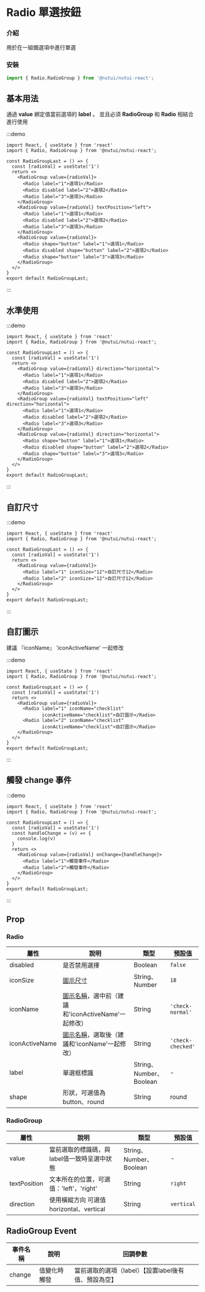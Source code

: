 # Radio 單選按鈕

### 介紹

用於在一組備選項中進行單選

### 安裝

``` ts
import { Radio,RadioGroup } from '@nutui/nutui-react';
```

## 基本用法

通過 **value** 綁定值當前選項的 **label** 。 並且必須 **RadioGroup** 和 **Radio** 相結合進行使用

:::demo

```tsx
import React, { useState } from 'react'
import { Radio, RadioGroup } from '@nutui/nutui-react';

const RadioGroupLast = () => {
  const [radioVal] = useState('1')
  return <>
    <RadioGroup value={radioVal}>
      <Radio label="1">選項1</Radio>
      <Radio disabled label="2">選項2</Radio>
      <Radio label="3">選項3</Radio>
    </RadioGroup>
    <RadioGroup value={radioVal} textPosition="left">
      <Radio label="1">選項1</Radio>
      <Radio disabled label="2">選項2</Radio>
      <Radio label="3">選項3</Radio>
    </RadioGroup>
    <RadioGroup value={radioVal}>
      <Radio shape="button" label="1">選項1</Radio>
      <Radio disabled shape="button" label="2">選項2</Radio>
      <Radio shape="button" label="3">選項3</Radio>
    </RadioGroup>
  </>
}
export default RadioGroupLast;
```

:::

## 水準使用

:::demo

```tsx
import React, { useState } from 'react'
import { Radio, RadioGroup } from '@nutui/nutui-react';

const RadioGroupLast = () => {
  const [radioVal] = useState('1')
  return <>
    <RadioGroup value={radioVal} direction="horizontal">
      <Radio label="1">選項1</Radio>
      <Radio disabled label="2">選項2</Radio>
      <Radio label="3">選項3</Radio>
    </RadioGroup>
    <RadioGroup value={radioVal} textPosition="left" direction="horizontal">
      <Radio label="1">選項1</Radio>
      <Radio disabled label="2">選項2</Radio>
      <Radio label="3">選項3</Radio>
    </RadioGroup>
    <RadioGroup value={radioVal} direction="horizontal">
      <Radio shape="button" label="1">選項1</Radio>
      <Radio disabled shape="button" label="2">選項2</Radio>
      <Radio shape="button" label="3">選項3</Radio>
    </RadioGroup>
  </>
}
export default RadioGroupLast;
```

:::

## 自訂尺寸

:::demo

```tsx
import React, { useState } from 'react'
import { Radio, RadioGroup } from '@nutui/nutui-react';

const RadioGroupLast = () => {
  const [radioVal] = useState('1')
  return <>
    <RadioGroup value={radioVal}>
      <Radio label="1" iconSize="12">自訂尺寸12</Radio>
      <Radio label="2" iconSize="12">自訂尺寸12</Radio>
    </RadioGroup>
  </>
}
export default RadioGroupLast;
```

:::

## 自訂圖示

建議 『iconName』 'iconActiveName' 一起修改

:::demo

```tsx
import React, { useState } from 'react'
import { Radio, RadioGroup } from '@nutui/nutui-react';

const RadioGroupLast = () => {
  const [radioVal] = useState('1')
  return <>
    <RadioGroup value={radioVal}>
      <Radio label="1" iconName="checklist"
             iconActiveName="checklist">自訂圖示</Radio>
      <Radio label="2" iconName="checklist"
             iconActiveName="checklist">自訂圖示</Radio>
    </RadioGroup>
  </>
}
export default RadioGroupLast;
```

:::

## 觸發 change 事件

:::demo

```tsx
import React, { useState } from 'react'
import { Radio, RadioGroup } from '@nutui/nutui-react';

const RadioGroupLast = () => {
  const [radioVal] = useState('1')
  const handleChange = (v) => {
    console.log(v)
  }
  return <>
    <RadioGroup value={radioVal} onChange={handleChange}>
      <Radio label="1">觸發事件</Radio>
      <Radio label="2">觸發事件</Radio>
    </RadioGroup>
  </>
}
export default RadioGroupLast;
```

:::

## Prop

### Radio

| 屬性         | 說明                             | 類型             | 預設值           |
|------------------|--------------------------------------------------------------|-------------------------|-------------------|
| disabled         | 是否禁用選擇                                                 | Boolean                 | `false`           |
| iconSize        | [圖示尺寸](#/icon)                                           | String、Number          | `18`              |
| iconName        | [圖示名稱](#/icon)，選中前（建議和'iconActiveName'一起修改） | String                  | `'check-normal'`  |
| iconActiveName | [圖示名稱](#/icon)，選取後（建議和'iconName'一起修改）        | String                  | `'check-checked'` |
| label            | 單選框標識                                                   | String、Number、Boolean | -                 |
| shape            | 形狀，可選值為 button、round                                 | String                  | round             |

### RadioGroup

| 屬性 | 說明 | 類型 | 預設值 |
|---------------|-----------------------------------------------|-------------------------|------------|
| value       | 當前選取的標識碼，與label值一致時呈選中狀態 | String、Number、Boolean | -          |
| textPosition | 文本所在的位置，可選值：'left'，'right' | String                  | `right`    |
| direction     | 使用橫縱方向 可選值 horizontal、vertical | String                  | `vertical` |

## RadioGroup Event

| 事件名稱     | 說明 | 回調參數 |
|--------|--------------|----------------------------------------------------|
| change | 值變化時觸發 | 當前選取的選項（label）【設置label後有值、預設為空】 |